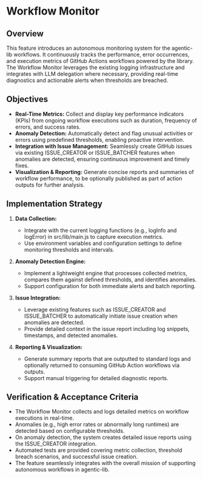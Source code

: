 # Workflow Monitor

## Overview
This feature introduces an autonomous monitoring system for the agentic-lib workflows. It continuously tracks the performance, error occurrences, and execution metrics of GitHub Actions workflows powered by the library. The Workflow Monitor leverages the existing logging infrastructure and integrates with LLM delegation where necessary, providing real-time diagnostics and actionable alerts when thresholds are breached.

## Objectives
- **Real-Time Metrics:** Collect and display key performance indicators (KPIs) from ongoing workflow executions such as duration, frequency of errors, and success rates.
- **Anomaly Detection:** Automatically detect and flag unusual activities or errors using predefined thresholds, enabling proactive intervention.
- **Integration with Issue Management:** Seamlessly create GitHub issues via existing ISSUE_CREATOR or ISSUE_BATCHER features when anomalies are detected, ensuring continuous improvement and timely fixes.
- **Visualization & Reporting:** Generate concise reports and summaries of workflow performance, to be optionally published as part of action outputs for further analysis.

## Implementation Strategy
1. **Data Collection:**
   - Integrate with the current logging functions (e.g., logInfo and logError) in src/lib/main.js to capture execution metrics.
   - Use environment variables and configuration settings to define monitoring thresholds and intervals.

2. **Anomaly Detection Engine:**
   - Implement a lightweight engine that processes collected metrics, compares them against defined thresholds, and identifies anomalies.
   - Support configuration for both immediate alerts and batch reporting.

3. **Issue Integration:**
   - Leverage existing features such as ISSUE_CREATOR and ISSUE_BATCHER to automatically initiate issue creation when anomalies are detected.
   - Provide detailed context in the issue report including log snippets, timestamps, and detected anomalies.

4. **Reporting & Visualization:**
   - Generate summary reports that are outputted to standard logs and optionally returned to consuming GitHub Action workflows via outputs.
   - Support manual triggering for detailed diagnostic reports.

## Verification & Acceptance Criteria
- The Workflow Monitor collects and logs detailed metrics on workflow executions in real-time.
- Anomalies (e.g., high error rates or abnormally long runtimes) are detected based on configurable thresholds.
- On anomaly detection, the system creates detailed issue reports using the ISSUE_CREATOR integration.
- Automated tests are provided covering metric collection, threshold breach scenarios, and successful issue creation.
- The feature seamlessly integrates with the overall mission of supporting autonomous workflows in agentic-lib.